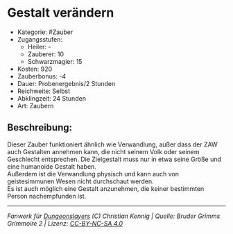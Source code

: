 # Gestalt verändern  
- Kategorie: #Zauber  
- Zugangsstufen:  
  - Heiler: -  
  - Zauberer: 10  
  - Schwarzmagier: 15  
- Kosten: 920  
- Zauberbonus: -4  
- Dauer: Probenergebnis/2 Stunden  
- Reichweite: Selbst  
- Abklingzeit: 24 Stunden  
- Art: Zaubern     

## Beschreibung:
Dieser Zauber funktioniert ähnlich wie Verwandlung, außer dass der ZAW auch Gestalten annehmen kann, die nicht seinem Volk oder seinem Geschlecht entsprechen. Die Zielgestalt muss nur in etwa seine Größe und eine humanoide Gestalt haben.<br>Außerdem ist die Verwandlung physisch und kann auch von geistesimmunen Wesen nicht durchschaut werden.<br>Es ist auch möglich eine Gestalt anzunehmen, die keiner bestimmten Person nachempfunden ist.


___
*Fanwerk für [Dungeonslayers](https://www.dungeonslayers.net/) (C) Christian Kennig | Quelle: Bruder Grimms Grimmoire 2 | Lizenz: [CC-BY-NC-SA 4.0](https://creativecommons.org/licenses/by-nc-sa/4.0/deed.de)*